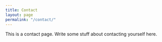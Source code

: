 ```yaml
---
title: Contact
layout: page
permalink: "/contact/"
---
```

This is a contact page. Write some stuff about contacting yourself here.